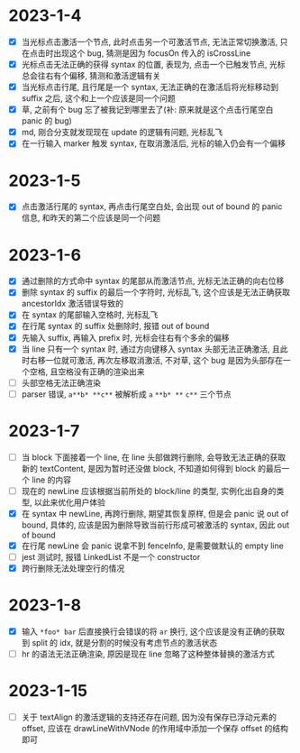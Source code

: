 # 2023-1-4

- [x] 当光标点击激活一个节点, 此时点击另一个可激活节点, 无法正常切换激活, 只在点击时出现这个 bug, 猜测是因为 focusOn 传入的 isCrossLine
- [x] 光标点击无法正确的获得 syntax 的位置, 表现为, 点击一个已触发节点, 光标总会往右有个偏移, 猜测和激活逻辑有关
- [x] 当光标点击行尾, 且行尾是一个 syntax, 无法正确的在激活后将光标移动到 suffix 之后, 这个和上一个应该是同一个问题
- [x] 草, 之前有个 bug 忘了被我记到哪里去了(补: 原来就是这个点击行尾空白 panic 的 bug)
- [x] md, 刚合分支就发现现在 update 的逻辑有问题, 光标乱飞
- [x] 在一行输入 marker 触发 syntax, 在取消激活后, 光标的输入仍会有一个偏移

# 2023-1-5

- [x] 点击激活行尾的 syntax, 再点击行尾空白处, 会出现 out of bound 的 panic 信息, 和昨天的第二个应该是同一个问题

# 2023-1-6

- [x] 通过删除的方式命中 syntax 的尾部从而激活节点, 光标无法正确的向右位移
- [x] 删除 syntax 的 suffix 的最后一个字符时, 光标乱飞, 这个应该是无法正确获取 ancestorIdx 激活错误导致的
- [x] 在 syntax 的尾部输入空格时, 光标乱飞
- [x] 在行尾 syntax 的 suffix 处删除时, 报错 out of bound
- [x] 先输入 suffix, 再输入 prefix 时, 光标会往右有个多余的偏移
- [x] 当 line 只有一个 syntax 时, 通过方向键移入 syntax 头部无法正确激活, 且此时右移一位就可激活, 再次左移取消激活, 不对草, 这个 bug 是因为头部存在一个空格, 且空格没有正确的渲染出来
- [ ] 头部空格无法正确渲染
- [ ] parser 错误, `a**b* **c**` 被解析成 `a` `**b* **` `c**` 三个节点

# 2023-1-7

- [ ] 当 block 下面接着一个 line, 在 line 头部做跨行删除, 会导致无法正确的获取新的 textContent, 是因为暂时还没做 block, 不知道如何得到 block 的最后一个 line 的内容
- [ ] 现在的 newLine 应该根据当前所处的 block/line 的类型, 实例化出自身的类型, 以此来优化用户体验
- [x] 在 syntax 中 newLine, 再跨行删除, 期望其恢复原样, 但是会 panic 说 out of bound, 具体的, 应该是因为删除导致当前行形成可被激活的 syntax, 因此 out of bound
- [x] 在行尾 newLine 会 panic 说拿不到 fenceInfo, 是需要做默认的 empty line
- [ ] jest 测试时, 报错 LinkedList 不是一个 constructor
- [x] 跨行删除无法处理空行的情况

# 2023-1-8

- [x] 输入 `*foo* bar` 后直接换行会错误的将 `ar` 换行, 这个应该是没有正确的获取到 split 的 idx, 就是分割的时候没有考虑节点的激活状态
- [ ] hr 的语法无法正确渲染, 原因是现在 line 忽略了这种整体替换的激活方式

# 2023-1-15

- [ ] 关于 textAlign 的激活逻辑的支持还存在问题, 因为没有保存已浮动元素的 offset, 应该在 drawLineWithVNode 的作用域中添加一个保存 offset 的结构即可
